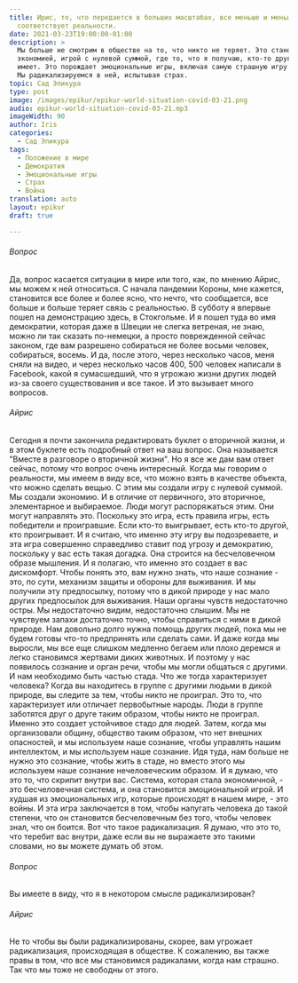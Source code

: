 ```yaml
---
title: Ирис, то, что передается в больших масштабах, все меньше и меньше
  соответствует реальности.
date: 2021-03-23T19:00:00-01:00
description: >
  Мы больше не смотрим в обществе на то, что никто не теряет. Это становится
  экономией, игрой с нулевой суммой, где то, что я получаю, кто-то другой не
  имеет. Это порождает эмоциональные игры, включая самую страшную игру - войну.
  Мы радикализируемся в ней, испытывая страх.
topic: Сад Эпикура
type: post
image: /images/epikur/epikur-world-situation-covid-03-21.png
audio: epikur-world-situation-covid-03-21.mp3
imageWidth: 90
author: Iris
categories:
  - Сад Эпикура
tags:
  - Положение в мире
  - Демократия
  - Эмоциональные игры
  - Страх
  - Война
translation: auto
layout: epikur
draft: true

---
```


###### Вопрос
Да, вопрос касается ситуации в мире или того, как, по мнению Айрис, мы можем к ней относиться.
С начала пандемии Короны, мне кажется, становится все более и более ясно, что нечто, что сообщается,
все больше и больше теряет связь с реальностью.
В субботу я впервые пошел на демонстрацию здесь, в Стокгольме.
И я пошел туда во имя демократии, которая даже в Швеции не слегка ветреная, не знаю, можно ли так сказать по-немецки,
а просто поврежденной сейчас законом, где вам разрешено собираться не более восьми человек, собираться, восемь.
И да, после этого, через несколько часов, меня сняли на видео, и через несколько часов 400, 500 человек написали в Facebook, какой я сумасшедший,
что я угрожаю жизни других людей из-за своего существования и все такое. И это вызывает много вопросов.

###### Айрис
Сегодня я почти закончила редактировать буклет о вторичной жизни, и в этом буклете есть подробный ответ на ваш вопрос.
Она называется "Вместе в разговоре о вторичной жизни".
Но я все же дам вам ответ сейчас, потому что вопрос очень интересный.
Когда мы говорим о реальности, мы имеем в виду все, что можно взять в качестве объекта, что можно сделать вещью.
С этим мы создали игру с нулевой суммой.
Мы создали экономию.
И в отличие от первичного, это вторичное, элементарное и выбираемое.
Люди могут распоряжаться этим.
Они могут направлять это.
Поскольку это игра, есть правила игры, есть победители и проигравшие.
Если кто-то выигрывает, есть кто-то другой, кто проигрывает.
И я считаю, что именно эту игру вы подозреваете, и эта игра совершенно справедливо ставит под угрозу и демократию, поскольку у вас есть такая догадка.
Она строится на бесчеловечном образе мышления.
И я полагаю, что именно это создает в вас дискомфорт.
Чтобы понять это, вам нужно знать, что наше сознание - это, по сути, механизм защиты и обороны для выживания.
И мы получили эту предпосылку, потому что в дикой природе у нас мало других предпосылок для выживания.
Наши органы чувств недостаточно остры. Мы недостаточно видим, недостаточно слышим.
Мы не чувствуем запахи достаточно точно, чтобы справиться с ними в дикой природе.
Нам довольно долго нужна помощь других людей, пока мы не будем готовы что-то предпринять или сделать сами.
И даже когда мы выросли, мы все еще слишком медленно бегаем или плохо деремся и легко становимся жертвами диких животных.
И поэтому у нас появилось сознание и орган речи, чтобы мы могли общаться с другими.
И нам необходимо быть частью стада.
Что же тогда характеризует человека?
Когда вы находитесь в группе с другими людьми в дикой природе, вы следите за тем, чтобы никто не проиграл.
Это то, что характеризует или отличает первобытные народы.
Люди в группе заботятся друг о друге таким образом, чтобы никто не проиграл.
Именно это создает устойчивое стадо для людей.
Затем, когда мы организовали общину, общество таким образом, что нет внешних опасностей, и мы используем наше сознание, чтобы управлять нашим интеллектом, и мы используем наше сознание.
Идя туда, нам больше не нужно это сознание, чтобы жить в стаде, но вместо этого мы используем наше сознание нечеловеческим образом.
И я думаю, что это то, что скрипит внутри вас.
Система, которая стала экономичной, - это бесчеловечная система, и она становится эмоциональной игрой.
И худшая из эмоциональных игр, которые происходят в нашем мире, - это войны.
И эта игра заключается в том, чтобы напугать человека до такой степени, что он становится бесчеловечным без того, чтобы человек знал, что он боится.
Вот что такое радикализация.
Я думаю, что это то, что теребит вас внутри, даже если вы не выражаете это такими словами, но вы можете думать об этом.

###### Вопрос
Вы имеете в виду, что я в некотором смысле радикализирован?

###### Айрис
Не то чтобы вы были радикализированы, скорее, вам угрожает радикализация, происходящая в обществе.
К сожалению, вы также правы в том, что все мы становимся радикалами, когда нам страшно.
Так что мы тоже не свободны от этого.
